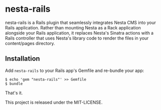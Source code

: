 nesta-rails
===========

nesta-rails is a Rails plugin that seamlessly integrates Nesta CMS into
your Rails application. Rather than mounting Nesta as a Rack application
alongside your Rails application, it replaces Nesta's Sinatra actions
with a Rails controller that uses Nesta's library code to render the
files in your content/pages directory.

Installation
------------

Add `nesta-rails` to your Rails app's Gemfile and re-bundle your app:

    $ echo 'gem "nesta-rails"' >> Gemfile
    $ bundle

That's it.

This project is released under the MIT-LICENSE.
